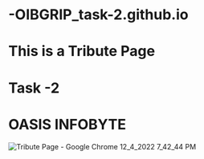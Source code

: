 # -OIBGRIP_task-2.github.io
# This is a Tribute Page
# Task -2 
# OASIS  INFOBYTE
![Tribute Page - Google Chrome 12_4_2022 7_42_44 PM](https://user-images.githubusercontent.com/104887360/205495499-5881bde0-e111-40b8-82b0-854724084928.png)
